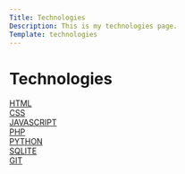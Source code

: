 ```yaml
---
Title: Technologies
Description: This is my technologies page.
Template: technologies
---
```

<h1 class="technologiesH1">Technologies</h1>

<div class="box">
<a href="technology/sub/html">HTML</a>
</div>

<div class="box">
<a href="technology/sub/css">CSS</a>
</div>

<div class="box">
<a href="technology/sub/javascript">JAVASCRIPT</a>
</div>

<div class="box">
<a href="technology/sub/php">PHP</a>
</div>

<div class="box half">
<a href="technology/sub/python">PYTHON</a>
</div>

<div class="box wide">
<a href="technology/sub/sqlite">SQLITE</a>
</div>

<div class="box wide">
<a href="technology/sub/git">GIT</a>
</div>